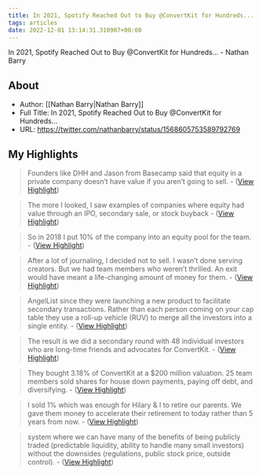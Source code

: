 ```yaml
---
title: In 2021, Spotify Reached Out to Buy @ConvertKit for Hundreds... (Highlights)
tags: articles
date: 2022-12-01 13:14:31.310907+00:00
---
```

In 2021, Spotify Reached Out to Buy @ConvertKit for Hundreds... - Nathan Barry

## About
- Author: [[Nathan Barry|Nathan Barry]]
- Full Title: In 2021, Spotify Reached Out to Buy @ConvertKit for Hundreds...
- URL: https://twitter.com/nathanbarry/status/1568605753589792769

## My Highlights
> Founders like DHH and Jason from Basecamp said that equity in a private company doesn’t have value if you aren’t going to sell.
\-  ([View Highlight](https://read.readwise.io/read/01gk6wz29fmn7nc8y9v7xg60y9))

> The more I looked, I saw examples of companies where equity had value through an IPO, secondary sale, or stock buyback
\-  ([View Highlight](https://read.readwise.io/read/01gk6x10gb60c3weytwv62vd29))

> So in 2018 I put 10% of the company into an equity pool for the team.
\-  ([View Highlight](https://read.readwise.io/read/01gk6x1nkpd1g5ys50q2wtaqyp))

> After a lot of journaling, I decided not to sell.
> I wasn’t done serving creators.
> But we had team members who weren’t thrilled. An exit would have meant a life-changing amount of money for them.
\-  ([View Highlight](https://read.readwise.io/read/01gk6x2vkq12r5za8002snrh5d))

> AngelList since they were launching a new product to facilitate secondary transactions. Rather than each person coming on your cap table they use a roll-up vehicle (RUV) to merge all the investors into a single entity.
\-  ([View Highlight](https://read.readwise.io/read/01gk6x469dmn2sm4g48035sqsw))

> The result is we did a secondary round with 48 individual investors who are long-time friends and advocates for ConvertKit.
\-  ([View Highlight](https://read.readwise.io/read/01gk6x5dty1m5q1kvn5jqdwsmr))

> They bought 3.18% of ConvertKit at a $200 million valuation.
> 25 team members sold shares for house down payments, paying off debt, and diversifying.
\-  ([View Highlight](https://read.readwise.io/read/01gk6x5jav8p17yqganzn1jnsw))

> I sold 1% which was enough for Hilary & I to retire our parents. We gave them money to accelerate their retirement to today rather than 5 years from now.
\-  ([View Highlight](https://read.readwise.io/read/01gk6x4yvgxbnr308rqzgw2xh0))

> system where we can have many of the benefits of being publicly traded (predictable liquidity, ability to handle many small investors) without the downsides (regulations, public stock price, outside control).
\-  ([View Highlight](https://read.readwise.io/read/01gk6x626dm1bzn899pvpxwjwj))

